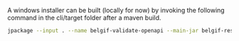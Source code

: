 A windows installer can be built (locally for now) by invoking the following command in the cli/target folder after a maven build.
```bash
jpackage --input . --name belgif-validate-openapi --main-jar belgif-rest-guide-validator-cli-latest.jar --type msi --app-version 2.2.0 --description "The belgif-rest-guide-validator is used to validate if an OpenAPI document conforms to the guidelines in the Belgif REST guide." --vendor "Belgif" --icon ../package/belgif.ico --win-console --resource-dir "../package/windows"
```